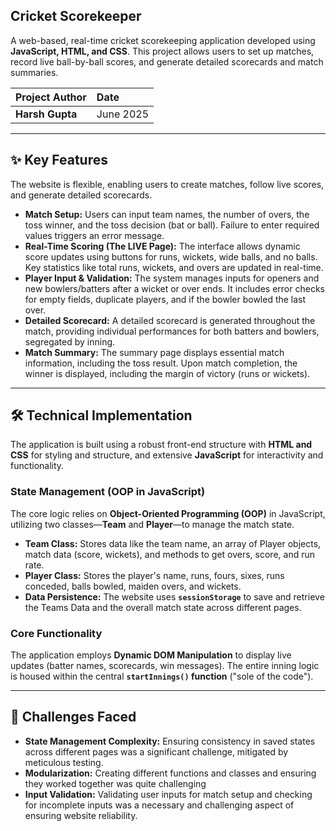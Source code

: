 ## Cricket Scorekeeper

A web-based, real-time cricket scorekeeping application developed using **JavaScript, HTML, and CSS**. This project allows users to set up matches, record live ball-by-ball scores, and generate detailed scorecards and match summaries.

| Project Author | Date |
| :--- | :--- |
| **Harsh Gupta**  | June 2025  |

---

## ✨ Key Features

The website is flexible, enabling users to create matches, follow live scores, and generate detailed scorecards.

* **Match Setup:** Users can input team names, the number of overs, the toss winner, and the toss decision (bat or ball). Failure to enter required values triggers an error message.
* **Real-Time Scoring (The LIVE Page):** The interface allows dynamic score updates using buttons for runs, wickets, wide balls, and no balls. Key statistics like total runs, wickets, and overs are updated in real-time.
* **Player Input & Validation:** The system manages inputs for openers and new bowlers/batters after a wicket or over ends. It includes error checks for empty fields, duplicate players, and if the bowler bowled the last over.
* **Detailed Scorecard:** A detailed scorecard is generated throughout the match, providing individual performances for both batters and bowlers, segregated by inning.
* **Match Summary:** The summary page displays essential match information, including the toss result. Upon match completion, the winner is displayed, including the margin of victory (runs or wickets).

---

## 🛠️ Technical Implementation

The application is built using a robust front-end structure with **HTML and CSS** for styling and structure, and extensive **JavaScript** for interactivity and functionality.

### State Management (OOP in JavaScript)

The core logic relies on **Object-Oriented Programming (OOP)** in JavaScript, utilizing two classes—**Team** and **Player**—to manage the match state.

* **Team Class:** Stores data like the team name, an array of Player objects, match data (score, wickets), and methods to get overs, score, and run rate.
* **Player Class:** Stores the player's name, runs, fours, sixes, runs conceded, balls bowled, maiden overs, and wickets.
* **Data Persistence:** The website uses **`sessionStorage`** to save and retrieve the Teams Data and the overall match state across different pages.

### Core Functionality

The application employs **Dynamic DOM Manipulation** to display live updates (batter names, scorecards, win messages). The entire inning logic is housed within the central **`startInnings()` function** ("sole of the code").

---

## 🚧 Challenges Faced

* **State Management Complexity:** Ensuring consistency in saved states across different pages was a significant challenge, mitigated by meticulous testing.
* **Modularization:** Creating different functions and classes and ensuring they worked together was quite challenging
* **Input Validation:** Validating user inputs for match setup and checking for incomplete inputs was a necessary and challenging aspect of ensuring website reliability.

